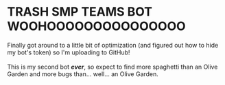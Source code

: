 # TRASH SMP TEAMS BOT WOOHOOOOOOOOOOOOOOO
Finally got around to a little bit of optimization (and figured out how to hide my bot's token) so I'm uploading to GitHub! <br><br>This is my second bot ***ever***, so expect to find more spaghetti than an Olive Garden and more bugs than... well... an Olive Garden.
